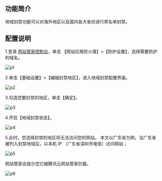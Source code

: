 ## 功能简介
地域封禁功能可以对海外地区以及国内各大省份进行黑名单封禁。

## 配置说明

1.登录 [网站管家控制台](https://console.cloud.tencent.com/guanjia)，单击 【网站应用防火墙】>【防护设置】，选择需要防护的域名。

![p1](https://main.qcloudimg.com/raw/b70a2646127ffedfcb3f95299e2c9cb5.png)

2.单击【基础设置】>【编辑封禁地区】，进入地域封禁配置界面。

![p2](https://main.qcloudimg.com/raw/3aee7bc68ac47de92f85ff61d127d599.png)

3.勾选您要封禁的地区，单击【确定】。

![p3](https://main.qcloudimg.com/raw/fc1ef621ecc365ec70e556ebfcf1e656.png)

4.开启【地域封禁状态】。

![p4](https://main.qcloudimg.com/raw/2d5717877752a952070eff8d707f058b.png)

5.此时，您选择封禁的地区将无法访问您的网站。
本文以广东省为例，当广东省被列入封禁地域后，以本机 IP （广东省深圳市电信）访问网站；

![p5](https://main.qcloudimg.com/raw/1bcc0e33d0fd6533598164595109b11d.png)

网站管家会提示您已被腾讯云网站管家拦截。

![p6](https://main.qcloudimg.com/raw/1f600e8e51b19bbde1130436d792276d.png)

